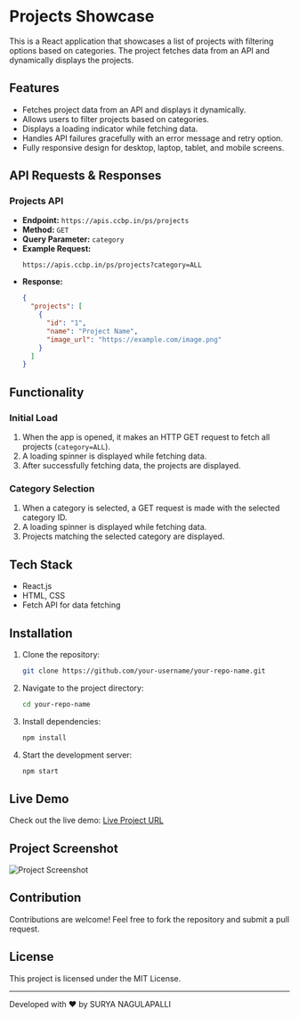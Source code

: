 # Projects Showcase

This is a React application that showcases a list of projects with filtering options based on categories. The project fetches data from an API and dynamically displays the projects.

## Features

- Fetches project data from an API and displays it dynamically.
- Allows users to filter projects based on categories.
- Displays a loading indicator while fetching data.
- Handles API failures gracefully with an error message and retry option.
- Fully responsive design for desktop, laptop, tablet, and mobile screens.

## API Requests & Responses

### Projects API
- **Endpoint:** `https://apis.ccbp.in/ps/projects`
- **Method:** `GET`
- **Query Parameter:** `category`
- **Example Request:**
  ```
  https://apis.ccbp.in/ps/projects?category=ALL
  ```
- **Response:**
  ```json
  {
    "projects": [
      {
        "id": "1",
        "name": "Project Name",
        "image_url": "https://example.com/image.png"
      }
    ]
  }
  ```

## Functionality

### Initial Load
1. When the app is opened, it makes an HTTP GET request to fetch all projects (`category=ALL`).
2. A loading spinner is displayed while fetching data.
3. After successfully fetching data, the projects are displayed.

### Category Selection
1. When a category is selected, a GET request is made with the selected category ID.
2. A loading spinner is displayed while fetching data.
3. Projects matching the selected category are displayed.

## Tech Stack
- React.js
- HTML, CSS
- Fetch API for data fetching

## Installation
1. Clone the repository:
   ```sh
   git clone https://github.com/your-username/your-repo-name.git
   ```
2. Navigate to the project directory:
   ```sh
   cd your-repo-name
   ```
3. Install dependencies:
   ```sh
   npm install
   ```
4. Start the development server:
   ```sh
   npm start
   ```

## Live Demo
Check out the live demo: [Live Project URL](https://allsuryaproject.ccbp.tech)

## Project Screenshot
![Project Screenshot](https://github.com/user-attachments/assets/cb65a390-4ce4-4f16-95b7-132456550439)

## Contribution
Contributions are welcome! Feel free to fork the repository and submit a pull request.

## License
This project is licensed under the MIT License.

---
Developed with ❤️ by SURYA NAGULAPALLI


